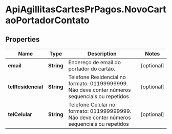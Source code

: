 # ApiAgillitasCartesPrPagos.NovoCartaoPortadorContato

## Properties
Name | Type | Description | Notes
------------ | ------------- | ------------- | -------------
**email** | **String** | Endereço  de email do portador do cartão. | [optional] 
**telResidencial** | **String** | Telefone Residencial no formato: 01199999999. Não deve conter números sequenciais ou repetidos | [optional] 
**telCelular** | **String** | Telefone Celular no formato: 011999999999. Não deve conter números sequenciais ou repetidos | [optional] 


